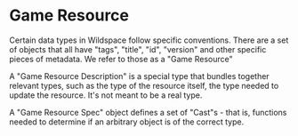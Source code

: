 # Game Resource

Certain data types in Wildspace follow specific conventions. There are a set of objects
that all have "tags", "title", "id", "version" and other specific pieces of metadata. We
refer to those as a "Game Resource"

A "Game Resource Description" is a special type that bundles together relevant types,
such as the type of the resource itself, the type needed to update the resource. It's not
meant to be a real type.

A "Game Resource Spec" object defines a set of "Cast"s - that is, functions needed to
determine if an arbitrary object is of the correct type.